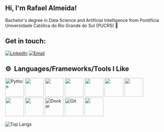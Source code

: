 ## Hi, I'm Rafael Almeida!
Bachelor's degree in Data Science and Artificial Intelligence from Pontifícia Universidade Católica do Rio Grande do Sul (PUCRS) 🤖

## Get in touch:

<a href="https://www.linkedin.com/in/rafael-almeida-b6540624a/"><img alt="LinkedIn" src="https://img.shields.io/badge/LinkedIn-Rafael Almeida-white?logo=linkedin"></a>
<a href="mailto:rafael.ai.developer@gmail.com"><img alt="Email" src="https://img.shields.io/badge/Email-rafael.ai.developer@gmail.com-white?logo=gmail"></a>


<h2> ⚙️ &nbsp;Languages/Frameworks/Tools I Like</h2>

<p align="left">
  <img src="https://cdn.jsdelivr.net/gh/devicons/devicon@latest/icons/python/python-original-wordmark.svg" alt="Python" width="60" height="60"/>
  <img src="https://cdn.jsdelivr.net/gh/devicons/devicon@latest/icons/scikitlearn/scikitlearn-original.svg" height="60" width="60"/>
  <img src="https://cdn.jsdelivr.net/gh/devicons/devicon@latest/icons/pytorch/pytorch-original.svg" height="60" width="60"/>	
  <img src="https://cdn.jsdelivr.net/gh/devicons/devicon@latest/icons/tensorflow/tensorflow-original.svg" height="60" width="60"/>  
  <img src="https://cdn.jsdelivr.net/gh/devicons/devicon@latest/icons/selenium/selenium-original.svg" height="60" width="60"/>
  <img src="https://cdn.jsdelivr.net/gh/devicons/devicon@latest/icons/pytest/pytest-original-wordmark.svg" height="60" width="60"/> 
  <img src="https://cdn.jsdelivr.net/gh/devicons/devicon@latest/icons/pandas/pandas-original.svg" height="60" width="60"/>
	<img src="https://cdn.jsdelivr.net/gh/devicons/devicon@latest/icons/numpy/numpy-original.svg" height="60" width="60"/>	
	<img src="https://cdn.jsdelivr.net/gh/devicons/devicon@latest/icons/plotly/plotly-original.svg" height="60" width="60"/>
  <img src="https://cdn.jsdelivr.net/gh/devicons/devicon@latest/icons/docker/docker-original.svg" alt="Docker" width="60" height="60"/>
  <img src="https://cdn.jsdelivr.net/gh/devicons/devicon@latest/icons/git/git-original.svg" alt="Git" width="60" height="60"/>
  <img src="https://cdn.jsdelivr.net/gh/devicons/devicon@latest/icons/mongodb/mongodb-original.svg" height="60" width="60"/>
</p>


![Top Langs](https://github-readme-stats.vercel.app/api/top-langs/?username=raffaalmeida&layout=compact&theme=dark)
